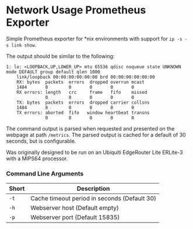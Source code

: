 # Network Usage Prometheus Exporter

Simple Prometheus exporter for \*nix environments with support for `ip -s -s link show`.

The output should be similar to the following:

```
1: lo: <LOOPBACK,UP,LOWER_UP> mtu 65536 qdisc noqueue state UNKNOWN mode DEFAULT group default qlen 1000
    link/loopback 00:00:00:00:00:00 brd 00:00:00:00:00:00
    RX: bytes  packets  errors  dropped overrun mcast
    1484       8        0       0       0       0
    RX errors: length   crc     frame   fifo    missed
               0        0       0       0       0
    TX: bytes  packets  errors  dropped carrier collsns
    1484       8        0       0       0       0
    TX errors: aborted  fifo   window heartbeat transns
               0        0       0       0       0
```

The command output is parsed when requested and presented on the webpage at path `/metrics`. The parsed output is cached for a default of 30 seconds, but is configurable.

Was originally designed to be run on an Ubiquiti EdgeRouter Lite ERLite-3 with a MIPS64 processor.

### Command Line Arguments

| Short | Description |
| --- | --- |
| `-t` | Cache timeout period in seconds (Default 30) |
| `-h` | Webserver host (Default empty) |
| `-p` | Webserver port (Default 15835) |
